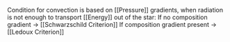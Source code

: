 Condition for convection is based on [[Pressure]] gradients, when radiation is not enough to transport [[Energy]] out of the star:
If no composition gradient $\to$ [[Schwarzschild Criterion]] 
If composition gradient present $\to$ [[Ledoux Criterion]]